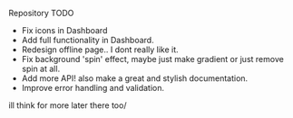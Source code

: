 Repository TODO

- Fix icons in Dashboard
- Add full functionality in Dashboard.
- Redesign offline page.. I dont really like it.
- Fix background 'spin' effect, maybe just make gradient or just remove spin at all.
- Add more API! also make a great and stylish documentation.
- Improve error handling and validation.

ill think for more later there too/
